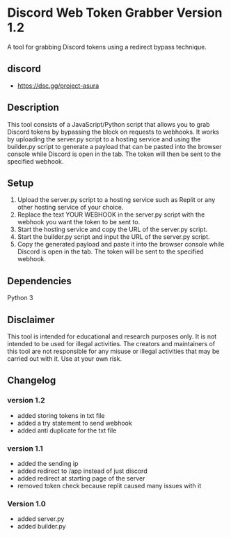 # Discord Web Token Grabber Version 1.2
A tool for grabbing Discord tokens using a redirect bypass technique.

## discord
- https://dsc.gg/project-asura

## Description
This tool consists of a JavaScript/Python script that allows you to grab Discord tokens by bypassing the block on requests to webhooks. It works by uploading the server.py script to a hosting service and using the builder.py script to generate a payload that can be pasted into the browser console while Discord is open in the tab. The token will then be sent to the specified webhook.

## Setup
1. Upload the server.py script to a hosting service such as Replit or any other hosting service of your choice.
2. Replace the text YOUR WEBHOOK in the server.py script with the webhook you want the token to be sent to.
3. Start the hosting service and copy the URL of the server.py script.
4. Start the builder.py script and input the URL of the server.py script.
5. Copy the generated payload and paste it into the browser console while Discord is open in the tab. The token will be sent to the specified webhook.


## Dependencies
Python 3
## Disclaimer
This tool is intended for educational and research purposes only. It is not intended to be used for illegal activities. The creators and maintainers of this tool are not responsible for any misuse or illegal activities that may be carried out with it. Use at your own risk.


## Changelog

### version 1.2
- added storing tokens in txt file
- added a try statement to send webhook
- added anti duplicate for the txt file

### version 1.1
- added the sending ip
- added redirect to /app instead of just discord
- added redirect at starting page of the server
- removed token check because replit caused many issues with it

### Version 1.0
- added server.py
- added builder.py
